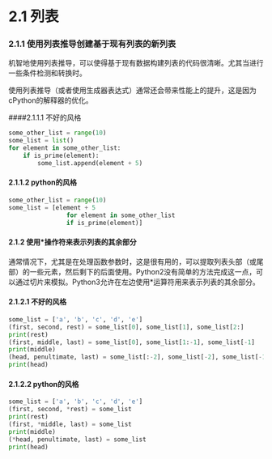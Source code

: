 # 2.1 列表

### 2.1.1 使用列表推导创建基于现有列表的新列表

机智地使用列表推导，可以使得基于现有数据构建列表的代码很清晰。尤其当进行一些条件检测和转换时。

使用列表推导（或者使用生成器表达式）通常还会带来性能上的提升，这是因为cPython的解释器的优化。

####2.1.1.1 不好的风格

```python
some_other_list = range(10)
some_list = list()
for element in some_other_list:
    if is_prime(element):
        some_list.append(element + 5)
```

#### 2.1.1.2 python的风格

```python
some_other_list = range(10)
some_list = [element + 5
                for element in some_other_list
                if is_prime(element)]
```

#### 2.1.2 使用*操作符来表示列表的其余部分

通常情况下，尤其是在处理函数参数时，这是很有用的，可以提取列表头部（或尾部）的一些元素，然后剩下的后面使用。Python2没有简单的方法完成这一点，可以通过切片来模拟。Python3允许在左边使用*运算符用来表示列表的其余部分。

#### 2.1.2.1 不好的风格

```python
some_list = ['a', 'b', 'c', 'd', 'e']
(first, second, rest) = some_list[0], some_list[1], some_list[2:]
print(rest)
(first, middle, last) = some_list[0], some_list[1:-1], some_list[-1]
print(middle)
(head, penultimate, last) = some_list[:-2], some_list[-2], some_list[-1]
print(head)
```

#### 2.1.2.2 python的风格

```python
some_list = ['a', 'b', 'c', 'd', 'e']
(first, second, *rest) = some_list
print(rest)
(first, *middle, last) = some_list
print(middle)
(*head, penultimate, last) = some_list
print(head)
```

